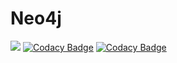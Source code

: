 # Neo4j
![](https://travis-ci.org/VolodymyrBalamut/Neo4j.svg?branch=master)
[![Codacy Badge](https://api.codacy.com/project/badge/Grade/51cf486713a9468dbd183717567468a2)](https://www.codacy.com/app/VolodymyrBalamut/Neo4j?utm_source=github.com&amp;utm_medium=referral&amp;utm_content=VolodymyrBalamut/Neo4j&amp;utm_campaign=Badge_Grade)
[![Codacy Badge](https://api.codacy.com/project/badge/Coverage/51cf486713a9468dbd183717567468a2)](https://www.codacy.com/app/VolodymyrBalamut/Neo4j?utm_source=github.com&utm_medium=referral&utm_content=VolodymyrBalamut/Neo4j&utm_campaign=Badge_Coverage)
